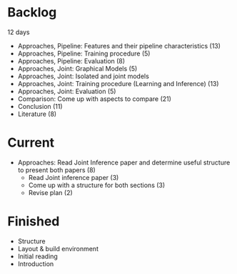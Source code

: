 
# Backlog

12 days

- Approaches, Pipeline: Features and their pipeline characteristics (13)
- Approaches, Pipeline: Training procedure (5)
- Approaches, Pipeline: Evaluation (8)
- Approaches, Joint: Graphical Models (5)
- Approaches, Joint: Isolated and joint models
- Approaches, Joint: Training procedure (Learning and Inference) (13)
- Approaches, Joint: Evaluation (5)
- Comparison: Come up with aspects to compare (21)
- Conclusion (11)
- Literature (8)

# Current
- Approaches: Read Joint Inference paper and determine useful structure to present both papers (8)
  - Read Joint inference paper (3)
  - Come up with a structure for both sections (3)
  - Revise plan (2)

# Finished
- Structure
- Layout & build environment
- Initial reading
- Introduction
